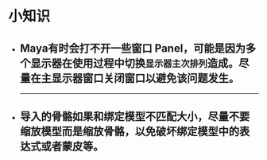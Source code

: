 # **小知识**
  * ## Maya有时会打不开一些窗口 Panel，可能是因为多个显示器在使用过程中切换`显示器主次排列`造成。尽量在主显示器窗口关闭窗口以避免该问题发生。
    ---
  * ## 导入的骨骼如果和绑定模型不匹配大小，尽量不要缩放模型而是缩放骨骼，以免破坏绑定模型中的表达式或者蒙皮等。
